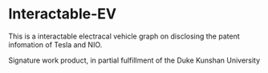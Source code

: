 # Interactable-EV

This is a interactable electracal vehicle graph on disclosing the patent infomation of Tesla and NIO. 

Signature work product, in partial fulfillment of the Duke Kunshan University
